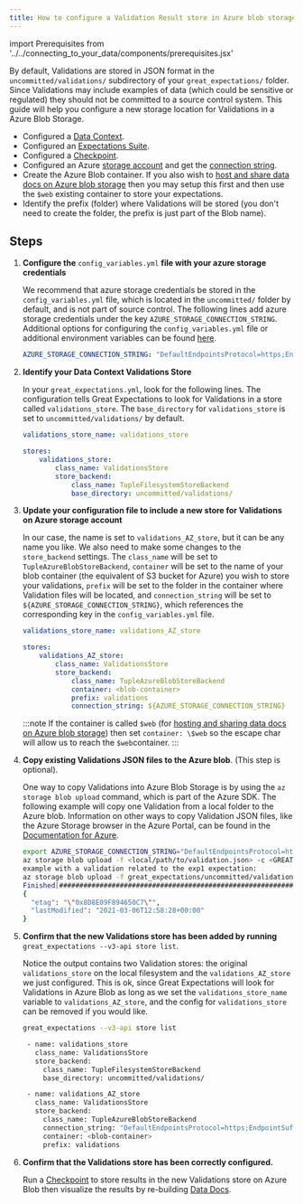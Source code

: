 ```yaml
---
title: How to configure a Validation Result store in Azure blob storage
---
```

import Prerequisites from '../../connecting_to_your_data/components/prerequisites.jsx'

By default, Validations are stored in JSON format in the ``uncommitted/validations/`` subdirectory of your ``great_expectations/`` folder.  Since Validations may include examples of data (which could be sensitive or regulated) they should not be committed to a source control system. This guide will help you configure a new storage location for Validations in a Azure Blob Storage.

<Prerequisites>

- Configured a [Data Context](../../../tutorials/getting-started/initialize-a-data-context.md).
- Configured an [Expectations Suite](../../../tutorials/getting-started/create-your-first-expectations.md).
- Configured a [Checkpoint](../../../tutorials/getting-started/validate-your-data.md).
- Configured an Azure [storage account](https://docs.microsoft.com/en-us/azure/storage) and get the [connection string](https://docs.microsoft.com/en-us/azure/storage/common/storage-account-keys-manage?tabs=azure-portal).
- Create the Azure Blob container. If you also wish to [host and share data docs on Azure blob storage](../../../guides/setup/configuring-data-docs/how-to-host-and-share-data-docs-on-azure-blob-storage.md) then you may setup this first and then use the ``$web`` existing container to store your expectations.
- Identify the prefix (folder) where Validations will be stored (you don't need to create the folder, the prefix is just part of the Blob name).

</Prerequisites>

Steps
-----

1. **Configure the** ``config_variables.yml`` **file with your azure storage credentials**

    We recommend that azure storage credentials be stored in the  ``config_variables.yml`` file, which is located in the ``uncommitted/`` folder by default, and is not part of source control.  The following lines add azure storage credentials under the key ``AZURE_STORAGE_CONNECTION_STRING``. Additional options for configuring the ``config_variables.yml`` file or additional environment variables can be found [here](../../setup/configuring-data-contexts/how-to-configure-credentials-using-a-yaml-file-or-environment-variables.md).

    ```yaml
    AZURE_STORAGE_CONNECTION_STRING: "DefaultEndpointsProtocol=https;EndpointSuffix=core.windows.net;AccountName=<YOUR-STORAGE-ACCOUNT-NAME>;AccountKey=<YOUR-STORAGE-ACCOUNT-KEY==>"
    ```


2. **Identify your Data Context Validations Store**

    In your ``great_expectations.yml``, look for the following lines.  The configuration tells Great Expectations to look for Validations in a store called ``validations_store``. The ``base_directory`` for ``validations_store`` is set to ``uncommitted/validations/`` by default.

    ```yaml
    validations_store_name: validations_store

    stores:
        validations_store:
            class_name: ValidationsStore
            store_backend:
                class_name: TupleFilesystemStoreBackend
                base_directory: uncommitted/validations/
    ```


3. **Update your configuration file to include a new store for Validations on Azure storage account**

    In our case, the name is set to ``validations_AZ_store``, but it can be any name you like.  We also need to make some changes to the ``store_backend`` settings.  The ``class_name`` will be set to ``TupleAzureBlobStoreBackend``,  ``container`` will be set to the name of your blob container (the equivalent of S3 bucket for Azure) you wish to store your validations, ``prefix`` will be set to the folder in the container where Validation files will be located, and ``connection_string`` will be set to ``${AZURE_STORAGE_CONNECTION_STRING}``, which references the corresponding key in the ``config_variables.yml`` file.

    ```yaml
    validations_store_name: validations_AZ_store

    stores:
        validations_AZ_store:
            class_name: ValidationsStore
            store_backend:
                class_name: TupleAzureBlobStoreBackend
                container: <blob-container>
                prefix: validations
                connection_string: ${AZURE_STORAGE_CONNECTION_STRING}
    ```

    :::note
    If the container is called ``$web`` (for [hosting and sharing data docs on Azure blob storage](how_to_guides__configuring_data_docs__how_to_host_and_share_data_docs_on_azure_blob_storage)) then set ``container: \$web`` so the escape char will allow us to reach the ``$web``container.
    :::

4. **Copy existing Validations JSON files to the Azure blob**. (This step is optional).

    One way to copy Validations into Azure Blob Storage is by using the ``az storage blob upload`` command, which is part of the Azure SDK. The following example will copy one Validation from a local folder to the Azure blob.   Information on other ways to copy Validation JSON files, like the Azure Storage browser in the Azure Portal, can be found in the [Documentation for Azure](https://docs.microsoft.com/en-us/azure/storage/blobs/storage-quickstart-blobs-portal).

    ```bash
    export AZURE_STORAGE_CONNECTION_STRING="DefaultEndpointsProtocol=https;EndpointSuffix=core.windows.net;AccountName=<YOUR-STORAGE-ACCOUNT-NAME>;AccountKey=<YOUR-STORAGE-ACCOUNT-KEY==>"
    az storage blob upload -f <local/path/to/validation.json> -c <GREAT-EXPECTATION-DEDICATED-AZURE-BLOB-CONTAINER-NAME> -n <PREFIX>/<validation.json>
    example with a validation related to the exp1 expectation:
    az storage blob upload -f great_expectations/uncommitted/validations/exp1/20210306T104406.877327Z/20210306T104406.877327Z/8313fb37ca59375eb843adf388d4f882.json -c <blob-container> -n validations/exp1/20210306T104406.877327Z/20210306T104406.877327Z/8313fb37ca59375eb843adf388d4f882.json
    Finished[#############################################################]  100.0000%
    {
      "etag": "\"0x8D8E09F894650C7\"",
      "lastModified": "2021-03-06T12:58:28+00:00"
    }
    ```


5. **Confirm that the new Validations store has been added by running** ``great_expectations --v3-api store list``.

    Notice the output contains two Validation stores: the original ``validations_store`` on the local filesystem and the ``validations_AZ_store`` we just configured.  This is ok, since Great Expectations will look for Validations in Azure Blob as long as we set the ``validations_store_name`` variable to ``validations_AZ_store``, and the config for ``validations_store`` can be removed if you would like.

    ```bash
    great_expectations --v3-api store list

     - name: validations_store
       class_name: ValidationsStore
       store_backend:
         class_name: TupleFilesystemStoreBackend
         base_directory: uncommitted/validations/

     - name: validations_AZ_store
       class_name: ValidationsStore
       store_backend:
         class_name: TupleAzureBlobStoreBackend
         connection_string: "DefaultEndpointsProtocol=https;EndpointSuffix=core.windows.net;AccountName=<YOUR-STORAGE-ACCOUNT-NAME>;AccountKey=<YOUR-STORAGE-ACCOUNT-KEY==>"
         container: <blob-container>
         prefix: validations
    ```


6. **Confirm that the Validations store has been correctly configured.**

    Run a [Checkpoint](../../../tutorials/getting-started/validate-your-data.md) to store results in the new Validations store on Azure Blob then visualize the results by re-building [Data Docs](../../../tutorials/getting-started/check-out-data-docs.md).

